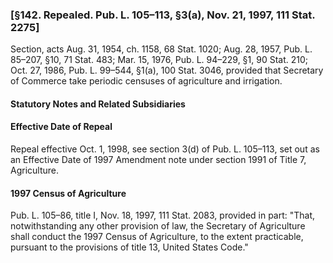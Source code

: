 ### [§142. Repealed. Pub. L. 105–113, §3(a), Nov. 21, 1997, 111 Stat. 2275] ###

Section, acts Aug. 31, 1954, ch. 1158, 68 Stat. 1020; Aug. 28, 1957, Pub. L. 85–207, §10, 71 Stat. 483; Mar. 15, 1976, Pub. L. 94–229, §1, 90 Stat. 210; Oct. 27, 1986, Pub. L. 99–544, §1(a), 100 Stat. 3046, provided that Secretary of Commerce take periodic censuses of agriculture and irrigation.

#### **Statutory Notes and Related Subsidiaries** ####

#### Effective Date of Repeal ####

Repeal effective Oct. 1, 1998, see section 3(d) of Pub. L. 105–113, set out as an Effective Date of 1997 Amendment note under section 1991 of Title 7, Agriculture.

#### 1997 Census of Agriculture ####

Pub. L. 105–86, title I, Nov. 18, 1997, 111 Stat. 2083, provided in part: "That, notwithstanding any other provision of law, the Secretary of Agriculture shall conduct the 1997 Census of Agriculture, to the extent practicable, pursuant to the provisions of title 13, United States Code."
